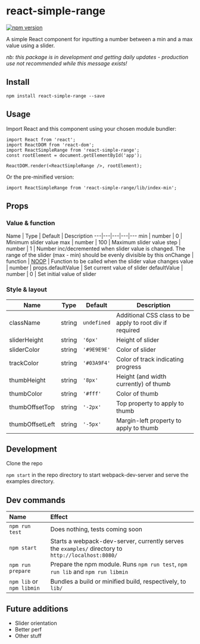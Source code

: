 # react-simple-range

[![npm version](https://badge.fury.io/js/react-simple-range.svg)](https://badge.fury.io/js/react-simple-range)

A simple React component for inputting a number between a min and a max value using a slider.

_nb: this package is in development and getting daily updates - production use not recommended while this message exists!_

## Install

```npm install react-simple-range --save```

## Usage

Import React and this component using your chosen module bundler:

```
import React from 'react';
import ReactDOM from 'react-dom';
import ReactSimpleRange from 'react-simple-range';
const rootElement = document.getElementById('app');

ReactDOM.render(<ReactSimpleRange />, rootElement);
```

Or the pre-minified version:
```
import ReactSimpleRange from 'react-simple-range/lib/index-min';
```

## Props

### Value & function
Name | Type | Default | Description
---|---|---|---|---
min | number | 0 | Minimum slider value
max | number | 100 | Maximum slider value
step | number | 1  | Number inc/decremented when slider value is changed. The range of the slider (max - min) should be evenly divisible by this
onChange | function | [NOOP](https://en.wikipedia.org/wiki/NOP) | Function to be called when the slider value changes
value | number | props.defaultValue | Set current value of slider
defaultValue | number | 0 | Set initial value of slider

### Style & layout

Name | Type | Default | Description
---|---|---|---
className | string | `undefined` | Additional CSS class to be apply to root div if required
sliderHeight | string | `'6px'` | Height of slider
sliderColor | string | `'#9E9E9E'` | Color of slider
trackColor | string | `'#03A9F4'` | Color of track indicating progress
thumbHeight | string | `'8px'` | Height (and width currently) of thumb
thumbColor | string | `'#fff'` | Color of thumb
thumbOffsetTop | string | `'-2px'` | Top property to apply to thumb
thumbOffsetLeft | string | `'-5px'` | Margin-left property to apply to thumb

## Development

Clone the repo

```npm start``` in the repo directory to start webpack-dev-server and serve the examples directory.

## Dev commands

Name | Effect
:---|:---
`npm run test` | Does nothing, tests coming soon
`npm start` | Starts a webpack-dev-server, currently serves the `examples/` directory to `http://localhost:8080/`
`npm run prepare` | Prepare the npm module. Runs `npm run test`, `npm run lib` and `npm run libmin`
`npm lib` or `npm libmin` | Bundles a build or minified build, respectively, to `lib/`

## Future additions

- Slider orientation
- Better perf
- Other stuff